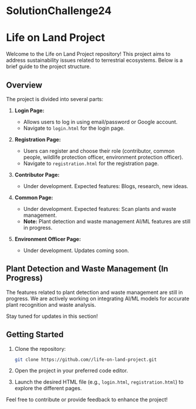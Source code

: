 # SolutionChallenge24
# Life on Land Project

Welcome to the Life on Land Project repository! This project aims to address sustainability issues related to terrestrial ecosystems. Below is a brief guide to the project structure.

## Overview

The project is divided into several parts:

1. **Login Page:**
   - Allows users to log in using email/password or Google account.
   - Navigate to `login.html` for the login page.

2. **Registration Page:**
   - Users can register and choose their role (contributor, common people, wildlife protection officer, environment protection officer).
   - Navigate to `registration.html` for the registration page.

3. **Contributor Page:**
   - Under development. Expected features: Blogs, research, new ideas.

4. **Common Page:**
   - Under development. Expected features: Scan plants and waste management.
   - **Note:** Plant detection and waste management AI/ML features are still in progress.

5. **Environment Officer Page:**
   - Under development. Updates coming soon.

## Plant Detection and Waste Management (In Progress)

The features related to plant detection and waste management are still in progress. We are actively working on integrating AI/ML models for accurate plant recognition and waste analysis.

Stay tuned for updates in this section!

## Getting Started

1. Clone the repository:

    ```bash
    git clone https://github.com//life-on-land-project.git
    ```

2. Open the project in your preferred code editor.

3. Launch the desired HTML file (e.g., `login.html`, `registration.html`) to explore the different pages.

Feel free to contribute or provide feedback to enhance the project!

